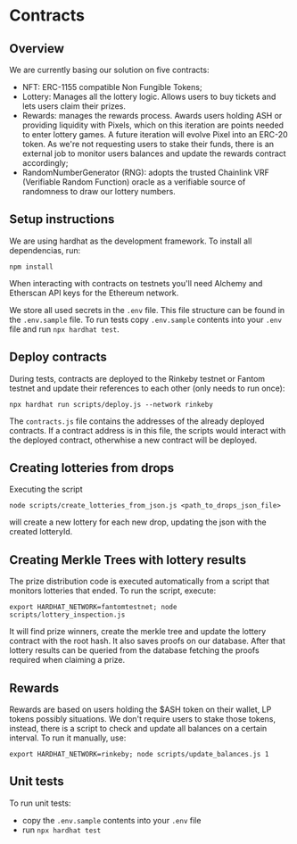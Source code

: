 # Contracts

## Overview

We are currently basing our solution on five contracts:

-   NFT: ERC-1155 compatible Non Fungible Tokens;
-   Lottery: Manages all the lottery logic. Allows users to buy tickets and lets users claim their prizes.
-   Rewards: manages the rewards process. Awards users holding ASH or providing liquidity with Pixels, which on this iteration are points needed to enter lottery games. A future iteration will evolve Pixel into an ERC-20 token. As we're not requesting users to stake their funds, there is an external job to monitor users balances and update the rewards contract accordingly;
-   RandomNumberGenerator (RNG): adopts the trusted Chainlink VRF (Verifiable Random Function) oracle as a verifiable source of randomness to draw our lottery numbers.

## Setup instructions

We are using hardhat as the development framework.
To install all dependencias, run:

```
npm install
```

When interacting with contracts on testnets you'll need Alchemy and Etherscan API keys for the Ethereum network.

We store all used secrets in the `.env` file. This file structure can be found in the `.env.sample` file. To run tests copy `.env.sample` contents into your `.env` file and run `npx hardhat test`.

## Deploy contracts

During tests, contracts are deployed to the Rinkeby testnet or Fantom testnet and update their references to each other (only needs to run once):

`npx hardhat run scripts/deploy.js --network rinkeby`

The `contracts.js` file contains the addresses of the already deployed contracts. If a contract address is in this file, the scripts would interact with the deployed contract, otherwhise a new contract will be deployed.

## Creating lotteries from drops

Executing the script

`node scripts/create_lotteries_from_json.js <path_to_drops_json_file>`

will create a new lottery for each new drop, updating the json with the created lotteryId.

## Creating Merkle Trees with lottery results

The prize distribution code is executed automatically from a script that monitors lotteries that ended. To run the script, execute:

`export HARDHAT_NETWORK=fantomtestnet; node scripts/lottery_inspection.js`

It will find prize winners, create the merkle tree and update the lottery contract with the root hash. It also saves proofs on our database. After that lottery results can be queried from the database fetching the proofs required when claiming a prize.

## Rewards

Rewards are based on users holding the \$ASH token on their wallet, LP tokens possibly situations. We don't require users to stake those tokens, instead, there is a script to check and update all balances on a certain interval. To run it manually, use:

`export HARDHAT_NETWORK=rinkeby; node scripts/update_balances.js 1`

## Unit tests

To run unit tests:

-   copy the `.env.sample` contents into your `.env` file
-   run `npx hardhat test`
